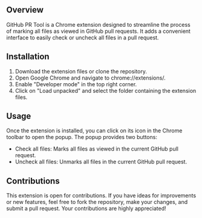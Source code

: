 ## Overview
GitHub PR Tool is a Chrome extension designed to streamline the process of marking all files as viewed in GitHub pull requests. It adds a convenient interface to easily check or uncheck all files in a pull request.

## Installation
1. Download the extension files or clone the repository.
2. Open Google Chrome and navigate to chrome://extensions/.
3. Enable "Developer mode" in the top right corner.
4. Click on "Load unpacked" and select the folder containing the extension files.

## Usage
Once the extension is installed, you can click on its icon in the Chrome toolbar to open the popup. The popup provides two buttons:
- Check all files: Marks all files as viewed in the current GitHub pull request.
- Uncheck all files: Unmarks all files in the current GitHub pull request.

## Contributions
This extension is open for contributions. If you have ideas for improvements or new features, feel free to fork the repository, make your changes, and submit a pull request. Your contributions are highly appreciated!
